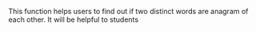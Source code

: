 This function helps users to find out if two distinct words are anagram of each other.
It will be helpful to students
